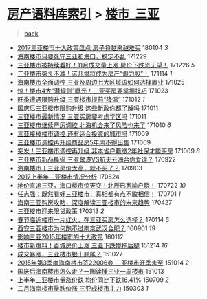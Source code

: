 [房产语料库索引](../../README.md)  > [楼市_三亚](楼市_三亚.md)
====
> [back](../README.md)

- [2017三亚楼市十大政策盘点 房子将越来越难买](http://jkwz.applinzi.com/ittc/7054772961586709520.html#2017%E4%B8%89%E4%BA%9A%E6%A5%BC%E5%B8%82%E5%8D%81%E5%A4%A7%E6%94%BF%E7%AD%96%E7%9B%98%E7%82%B9+%E6%88%BF%E5%AD%90%E5%B0%86%E8%B6%8A%E6%9D%A5%E8%B6%8A%E9%9A%BE%E4%B9%B0) 180104 *3* 
- [海南楼市只要死守三亚和海口，稳定不乱](http://jkwz.applinzi.com/ittc/7052295206609617936.html#%E6%B5%B7%E5%8D%97%E6%A5%BC%E5%B8%82%E5%8F%AA%E8%A6%81%E6%AD%BB%E5%AE%88%E4%B8%89%E4%BA%9A%E5%92%8C%E6%B5%B7%E5%8F%A3%EF%BC%8C%E7%A8%B3%E5%AE%9A%E4%B8%8D%E4%B9%B1) 171229  
- [三亚楼市被持续看好！11月成交量上涨 房价下跌恐无望！](http://jkwz.applinzi.com/ittc/7051340982870606864.html#%E4%B8%89%E4%BA%9A%E6%A5%BC%E5%B8%82%E8%A2%AB%E6%8C%81%E7%BB%AD%E7%9C%8B%E5%A5%BD%EF%BC%8111%E6%9C%88%E6%88%90%E4%BA%A4%E9%87%8F%E4%B8%8A%E6%B6%A8+%E6%88%BF%E4%BB%B7%E4%B8%8B%E8%B7%8C%E6%81%90%E6%97%A0%E6%9C%9B%EF%BC%81) 171226 *5* 
- [三亚楼市势头不减！这几盘将成为房产“潜力股”！](http://jkwz.applinzi.com/ittc/7035760484811277328.html#%E4%B8%89%E4%BA%9A%E6%A5%BC%E5%B8%82%E5%8A%BF%E5%A4%B4%E4%B8%8D%E5%87%8F%EF%BC%81%E8%BF%99%E5%87%A0%E7%9B%98%E5%B0%86%E6%88%90%E4%B8%BA%E6%88%BF%E4%BA%A7%E2%80%9C%E6%BD%9C%E5%8A%9B%E8%82%A1%E2%80%9D%EF%BC%81) 171114 *1* 
- [海南楼市全面调控 三亚及周边七大区域该如何选择置业](http://jkwz.applinzi.com/ittc/7028367324812411921.html#%E6%B5%B7%E5%8D%97%E6%A5%BC%E5%B8%82%E5%85%A8%E9%9D%A2%E8%B0%83%E6%8E%A7+%E4%B8%89%E4%BA%9A%E5%8F%8A%E5%91%A8%E8%BE%B9%E4%B8%83%E5%A4%A7%E5%8C%BA%E5%9F%9F%E8%AF%A5%E5%A6%82%E4%BD%95%E9%80%89%E6%8B%A9%E7%BD%AE%E4%B8%9A) 171025  
- [惊！楼市4大“潜规则”曝光！三亚买房要掌握技巧](http://jkwz.applinzi.com/ittc/7027605834266313745.html#%E6%83%8A%EF%BC%81%E6%A5%BC%E5%B8%824%E5%A4%A7%E2%80%9C%E6%BD%9C%E8%A7%84%E5%88%99%E2%80%9D%E6%9B%9D%E5%85%89%EF%BC%81%E4%B8%89%E4%BA%9A%E4%B9%B0%E6%88%BF%E8%A6%81%E6%8E%8C%E6%8F%A1%E6%8A%80%E5%B7%A7) 171023  
- [旺季遭遇限购升级 三亚楼市提前“降温”](http://jkwz.applinzi.com/ittc/7023546154275570704.html#%E6%97%BA%E5%AD%A3%E9%81%AD%E9%81%87%E9%99%90%E8%B4%AD%E5%8D%87%E7%BA%A7+%E4%B8%89%E4%BA%9A%E6%A5%BC%E5%B8%82%E6%8F%90%E5%89%8D%E2%80%9C%E9%99%8D%E6%B8%A9%E2%80%9D) 171012 *1* 
- [国庆后三亚楼市限购升级 这些新政你都了解吗](http://jkwz.applinzi.com/ittc/7023176361525658640.html#%E5%9B%BD%E5%BA%86%E5%90%8E%E4%B8%89%E4%BA%9A%E6%A5%BC%E5%B8%82%E9%99%90%E8%B4%AD%E5%8D%87%E7%BA%A7+%E8%BF%99%E4%BA%9B%E6%96%B0%E6%94%BF%E4%BD%A0%E9%83%BD%E4%BA%86%E8%A7%A3%E5%90%97) 171011  
- [三亚楼市最新情况 三亚买房要考虑学区吗](http://jkwz.applinzi.com/ittc/7023117725013115920.html#%E4%B8%89%E4%BA%9A%E6%A5%BC%E5%B8%82%E6%9C%80%E6%96%B0%E6%83%85%E5%86%B5+%E4%B8%89%E4%BA%9A%E4%B9%B0%E6%88%BF%E8%A6%81%E8%80%83%E8%99%91%E5%AD%A6%E5%8C%BA%E5%90%97) 171011  
- [三亚楼市继续严厉调控 北海机会来了风险也来了](http://jkwz.applinzi.com/ittc/7022871189515666449.html#%E4%B8%89%E4%BA%9A%E6%A5%BC%E5%B8%82%E7%BB%A7%E7%BB%AD%E4%B8%A5%E5%8E%89%E8%B0%83%E6%8E%A7+%E5%8C%97%E6%B5%B7%E6%9C%BA%E4%BC%9A%E6%9D%A5%E4%BA%86%E9%A3%8E%E9%99%A9%E4%B9%9F%E6%9D%A5%E4%BA%86) 171010 *6* 
- [三亚接棒楼市调控 还有适合投资的城市吗](http://jkwz.applinzi.com/ittc/7022535756747375633.html#%E4%B8%89%E4%BA%9A%E6%8E%A5%E6%A3%92%E6%A5%BC%E5%B8%82%E8%B0%83%E6%8E%A7+%E8%BF%98%E6%9C%89%E9%80%82%E5%90%88%E6%8A%95%E8%B5%84%E7%9A%84%E5%9F%8E%E5%B8%82%E5%90%97) 171009  
- [三亚楼市调控再升级商品房5年内不得出售](http://jkwz.applinzi.com/ittc/7022466387266765841.html#%E4%B8%89%E4%BA%9A%E6%A5%BC%E5%B8%82%E8%B0%83%E6%8E%A7%E5%86%8D%E5%8D%87%E7%BA%A7%E5%95%86%E5%93%81%E6%88%BF5%E5%B9%B4%E5%86%85%E4%B8%8D%E5%BE%97%E5%87%BA%E5%94%AE) 171009  
- [突发！三亚楼市调控再升级 非本省户籍缴2年社保才能买房](http://jkwz.applinzi.com/ittc/7022419112410743825.html#%E7%AA%81%E5%8F%91%EF%BC%81%E4%B8%89%E4%BA%9A%E6%A5%BC%E5%B8%82%E8%B0%83%E6%8E%A7%E5%86%8D%E5%8D%87%E7%BA%A7+%E9%9D%9E%E6%9C%AC%E7%9C%81%E6%88%B7%E7%B1%8D%E7%BC%B42%E5%B9%B4%E7%A4%BE%E4%BF%9D%E6%89%8D%E8%83%BD%E4%B9%B0%E6%88%BF) 171009 *8* 
- [三亚楼市新品撕逼 三亚鹭港VS航天云海台你爱谁？](http://jkwz.applinzi.com/ittc/7016154326861612048.html#%E4%B8%89%E4%BA%9A%E6%A5%BC%E5%B8%82%E6%96%B0%E5%93%81%E6%92%95%E9%80%BC+%E4%B8%89%E4%BA%9A%E9%B9%AD%E6%B8%AFVS%E8%88%AA%E5%A4%A9%E4%BA%91%E6%B5%B7%E5%8F%B0%E4%BD%A0%E7%88%B1%E8%B0%81%EF%BC%9F) 170922  
- [海南楼市丨三亚房价太高，就不买了？](http://jkwz.applinzi.com/ittc/7009020269073794064.html#%E6%B5%B7%E5%8D%97%E6%A5%BC%E5%B8%82%E4%B8%A8%E4%B8%89%E4%BA%9A%E6%88%BF%E4%BB%B7%E5%A4%AA%E9%AB%98%EF%BC%8C%E5%B0%B1%E4%B8%8D%E4%B9%B0%E4%BA%86%EF%BC%9F) 170903  
- [2017上半年三亚楼市情况分析](http://jkwz.applinzi.com/ittc/7005297978259276817.html#2017%E4%B8%8A%E5%8D%8A%E5%B9%B4%E4%B8%89%E4%BA%9A%E6%A5%BC%E5%B8%82%E6%83%85%E5%86%B5%E5%88%86%E6%9E%90) 170824  
- [地价直追三亚，海口楼市惊天变！北辰已家喻户晓！](http://jkwz.applinzi.com/ittc/6993259472561374225.html#%E5%9C%B0%E4%BB%B7%E7%9B%B4%E8%BF%BD%E4%B8%89%E4%BA%9A%EF%BC%8C%E6%B5%B7%E5%8F%A3%E6%A5%BC%E5%B8%82%E6%83%8A%E5%A4%A9%E5%8F%98%EF%BC%81%E5%8C%97%E8%BE%B0%E5%B7%B2%E5%AE%B6%E5%96%BB%E6%88%B7%E6%99%93%EF%BC%81) 170722 *10* 
- [任志强：既然看好三亚楼市，真相都有点不敢相信！](http://jkwz.applinzi.com/ittc/6985298672483828741.html#%E4%BB%BB%E5%BF%97%E5%BC%BA%EF%BC%9A%E6%97%A2%E7%84%B6%E7%9C%8B%E5%A5%BD%E4%B8%89%E4%BA%9A%E6%A5%BC%E5%B8%82%EF%BC%8C%E7%9C%9F%E7%9B%B8%E9%83%BD%E6%9C%89%E7%82%B9%E4%B8%8D%E6%95%A2%E7%9B%B8%E4%BF%A1%EF%BC%81) 170701 *1* 
- [海南三亚购房攻略，深度解读三亚楼市的未来趋势](http://jkwz.applinzi.com/ittc/6961260016177775621.html#%E6%B5%B7%E5%8D%97%E4%B8%89%E4%BA%9A%E8%B4%AD%E6%88%BF%E6%94%BB%E7%95%A5%EF%BC%8C%E6%B7%B1%E5%BA%A6%E8%A7%A3%E8%AF%BB%E4%B8%89%E4%BA%9A%E6%A5%BC%E5%B8%82%E7%9A%84%E6%9C%AA%E6%9D%A5%E8%B6%8B%E5%8A%BF) 170427  
- [三亚楼市迎来限贷政策](http://jkwz.applinzi.com/ittc/6944319559459931140.html#%E4%B8%89%E4%BA%9A%E6%A5%BC%E5%B8%82%E8%BF%8E%E6%9D%A5%E9%99%90%E8%B4%B7%E6%94%BF%E7%AD%96) 170313 *2* 
- [春节临近楼市一片红火，在三亚买房怎么选择？](http://jkwz.applinzi.com/ittc/6922778347431265284.html#%E6%98%A5%E8%8A%82%E4%B8%B4%E8%BF%91%E6%A5%BC%E5%B8%82%E4%B8%80%E7%89%87%E7%BA%A2%E7%81%AB%EF%BC%8C%E5%9C%A8%E4%B8%89%E4%BA%9A%E4%B9%B0%E6%88%BF%E6%80%8E%E4%B9%88%E9%80%89%E6%8B%A9%EF%BC%9F) 170114 *5* 
- [西安三亚楼市为何跑不过南京武汉合肥？](http://jkwz.applinzi.com/ittc/6872939293110174724.html#%E8%A5%BF%E5%AE%89%E4%B8%89%E4%BA%9A%E6%A5%BC%E5%B8%82%E4%B8%BA%E4%BD%95%E8%B7%91%E4%B8%8D%E8%BF%87%E5%8D%97%E4%BA%AC%E6%AD%A6%E6%B1%89%E5%90%88%E8%82%A5%EF%BC%9F) 160901 *19* 
- [影响三亚2015年楼市的十大政策](http://jkwz.applinzi.com/ittc/6786355465403499524.html#%E5%BD%B1%E5%93%8D%E4%B8%89%E4%BA%9A2015%E5%B9%B4%E6%A5%BC%E5%B8%82%E7%9A%84%E5%8D%81%E5%A4%A7%E6%94%BF%E7%AD%96) 160112  
- [楼市新爆料！百城房价上涨 三亚下跌惨拖后腿](http://jkwz.applinzi.com/ittc/6775704851338232836.html#%E6%A5%BC%E5%B8%82%E6%96%B0%E7%88%86%E6%96%99%EF%BC%81%E7%99%BE%E5%9F%8E%E6%88%BF%E4%BB%B7%E4%B8%8A%E6%B6%A8+%E4%B8%89%E4%BA%9A%E4%B8%8B%E8%B7%8C%E6%83%A8%E6%8B%96%E5%90%8E%E8%85%BF) 151214 *16* 
- [成交暴涨，三亚楼市银十翘尾？](http://jkwz.applinzi.com/ittc/6757833949230695428.html#%E6%88%90%E4%BA%A4%E6%9A%B4%E6%B6%A8%EF%BC%8C%E4%B8%89%E4%BA%9A%E6%A5%BC%E5%B8%82%E9%93%B6%E5%8D%81%E7%BF%98%E5%B0%BE%EF%BC%9F) 151027  
- [2015年第3季度海南楼市签22006套 三亚楼市旺季未至](http://jkwz.applinzi.com/ittc/6753014278664045573.html#2015%E5%B9%B4%E7%AC%AC3%E5%AD%A3%E5%BA%A6%E6%B5%B7%E5%8D%97%E6%A5%BC%E5%B8%82%E7%AD%BE22006%E5%A5%97+%E4%B8%89%E4%BA%9A%E6%A5%BC%E5%B8%82%E6%97%BA%E5%AD%A3%E6%9C%AA%E8%87%B3) 151014 *2* 
- [国庆后海南楼市怎么走？一图读懂三亚一周楼市](http://jkwz.applinzi.com/ittc/6752636888478630916.html#%E5%9B%BD%E5%BA%86%E5%90%8E%E6%B5%B7%E5%8D%97%E6%A5%BC%E5%B8%82%E6%80%8E%E4%B9%88%E8%B5%B0%EF%BC%9F%E4%B8%80%E5%9B%BE%E8%AF%BB%E6%87%82%E4%B8%89%E4%BA%9A%E4%B8%80%E5%91%A8%E6%A5%BC%E5%B8%82) 151013  
- [上半年三亚楼市量涨价跌 均价同比下跌16.41%](http://jkwz.applinzi.com/ittc/547650611427437261.html#%E4%B8%8A%E5%8D%8A%E5%B9%B4%E4%B8%89%E4%BA%9A%E6%A5%BC%E5%B8%82%E9%87%8F%E6%B6%A8%E4%BB%B7%E8%B7%8C+%E5%9D%87%E4%BB%B7%E5%90%8C%E6%AF%94%E4%B8%8B%E8%B7%8C16.41%25) 150709 *2* 
- [二月海南楼市量跌价涨 三亚成楼市主力](http://jkwz.applinzi.com/ittc/547650611394300239.html#%E4%BA%8C%E6%9C%88%E6%B5%B7%E5%8D%97%E6%A5%BC%E5%B8%82%E9%87%8F%E8%B7%8C%E4%BB%B7%E6%B6%A8+%E4%B8%89%E4%BA%9A%E6%88%90%E6%A5%BC%E5%B8%82%E4%B8%BB%E5%8A%9B) 150303 *1* 
